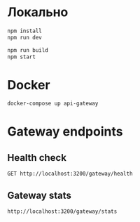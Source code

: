 # Локально

```bash
npm install
npm run dev

npm run build
npm start
```

# Docker

```bash
docker-compose up api-gateway
```

# Gateway endpoints

## Health check

`GET http://localhost:3200/gateway/health`

## Gateway stats

`http://localhost:3200/gateway/stats`
